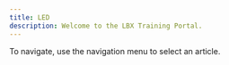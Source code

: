 ```yaml
---
title: LED
description: Welcome to the LBX Training Portal.
---
```

To navigate, use the navigation menu to select an article.